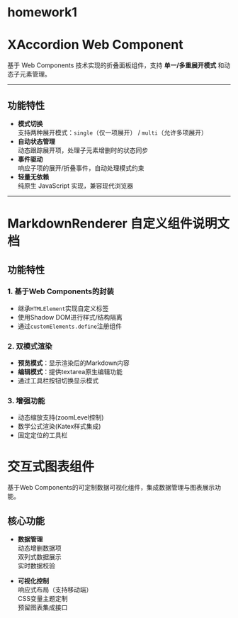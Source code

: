# homework1

# XAccordion Web Component

基于 Web Components 技术实现的折叠面板组件，支持 **单一/多重展开模式** 和动态子元素管理。

---

## 功能特性

- **模式切换**  
  支持两种展开模式：`single`（仅一项展开） / `multi`（允许多项展开）
- **自动状态管理**  
  动态跟踪展开项，处理子元素增删时的状态同步
- **事件驱动**  
  响应子项的展开/折叠事件，自动处理模式约束
- **轻量无依赖**  
  纯原生 JavaScript 实现，兼容现代浏览器

---

# MarkdownRenderer 自定义组件说明文档

## 功能特性
### 1. 基于Web Components的封装
- 继承`HTMLElement`实现自定义标签
- 使用Shadow DOM进行样式/结构隔离 
- 通过`customElements.define`注册组件

### 2. 双模式渲染
- **预览模式**：显示渲染后的Markdown内容
- **编辑模式**：提供textarea原生编辑功能
- 通过工具栏按钮切换显示模式 

### 3. 增强功能
- 动态缩放支持(zoomLevel控制) 
- 数学公式渲染(Katex样式集成)
- 固定定位的工具栏 


# 交互式图表组件

基于Web Components的可定制数据可视化组件，集成数据管理与图表展示功能。

## 核心功能
- **数据管理**  
  动态增删数据项  
  双列式数据展示  
  实时数据校验

- **可视化控制**  
  响应式布局（支持移动端）  
  CSS变量主题定制  
  预留图表集成接口
